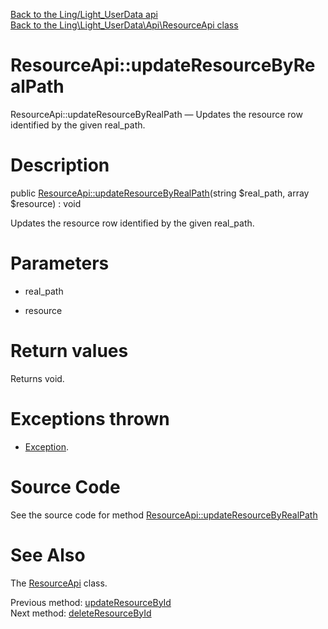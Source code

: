 [Back to the Ling/Light_UserData api](https://github.com/lingtalfi/Light_UserData/blob/master/doc/api/Ling/Light_UserData.md)<br>
[Back to the Ling\Light_UserData\Api\ResourceApi class](https://github.com/lingtalfi/Light_UserData/blob/master/doc/api/Ling/Light_UserData/Api/ResourceApi.md)


ResourceApi::updateResourceByRealPath
================



ResourceApi::updateResourceByRealPath — Updates the resource row identified by the given real_path.




Description
================


public [ResourceApi::updateResourceByRealPath](https://github.com/lingtalfi/Light_UserData/blob/master/doc/api/Ling/Light_UserData/Api/ResourceApi/updateResourceByRealPath.md)(string $real_path, array $resource) : void




Updates the resource row identified by the given real_path.




Parameters
================


- real_path

    

- resource

    


Return values
================

Returns void.


Exceptions thrown
================

- [Exception](http://php.net/manual/en/class.exception.php).&nbsp;







Source Code
===========
See the source code for method [ResourceApi::updateResourceByRealPath](https://github.com/lingtalfi/Light_UserData/blob/master/Api/ResourceApi.php#L131-L137)


See Also
================

The [ResourceApi](https://github.com/lingtalfi/Light_UserData/blob/master/doc/api/Ling/Light_UserData/Api/ResourceApi.md) class.

Previous method: [updateResourceById](https://github.com/lingtalfi/Light_UserData/blob/master/doc/api/Ling/Light_UserData/Api/ResourceApi/updateResourceById.md)<br>Next method: [deleteResourceById](https://github.com/lingtalfi/Light_UserData/blob/master/doc/api/Ling/Light_UserData/Api/ResourceApi/deleteResourceById.md)<br>

